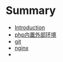 # Summary

* [Introduction](README.md)
* [php内置外部环境](phpnei_zhi_wai_bu_huan_jing.md)
* [git](git.md)
* [nginx](nginx.md)
* 

